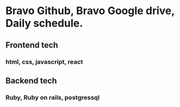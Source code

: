 # Bravo Github, Bravo Google drive, Daily schedule. 

## Frontend tech 
### html, css, javascript, react

## Backend tech
### Ruby, Ruby on rails, postgressql

